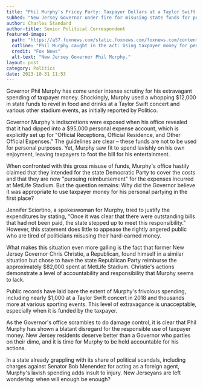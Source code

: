 ```yaml
---
title: "Phil Murphy's Pricey Party: Taxpayer Dollars at a Taylor Swift Concert"
subhed: "New Jersey Governor under fire for misusing state funds for personal entertainment"
author: Charles Standard
author-title: Senior Political Correspondent
featured-image: 
  path: "https://a57.foxnews.com/static.foxnews.com/foxnews.com/content/uploads/2023/10/720/405/GettyImages-974295926.jpg?ve=1&tl=1"
  cutline: "Phil Murphy caught in the act: Using taxpayer money for personal entertainment at a Taylor Swift Concert."
  credit: "Fox News"
  alt-text: "New Jersey Governor Phil Murphy."
layout: post
category: Politics
date: 2023-10-31 11:53
---
```


Governor Phil Murphy has come under intense scrutiny for his extravagant spending of taxpayer money. Shockingly, Murphy used a whopping $12,000 in state funds to revel in food and drinks at a Taylor Swift concert and various other stadium events, as initially reported by Politico.

Governor Murphy's indiscretions were exposed when his office revealed that it had dipped into a $95,000 personal expense account, which is explicitly set up for "Official Receptions, Official Residence, and Other Official Expenses." The guidelines are clear – these funds are not to be used for personal purposes. Yet, Murphy saw fit to spend lavishly on his own enjoyment, leaving taxpayers to foot the bill for his entertainment. 

When confronted with this gross misuse of funds, Murphy's office hastily claimed that they intended for the state Democratic Party to cover the costs and that they are now "pursuing reimbursement" for the expenses incurred at MetLife Stadium. But the question remains: Why did the Governor believe it was appropriate to use taxpayer money for his personal partying in the first place?

Jennifer Sciortino, a spokeswoman for Murphy, tried to justify the expenditures by stating, "Once it was clear that there were outstanding bills that had not been paid, the state stepped up to meet this responsibility." However, this statement does little to appease the rightly angered public who are tired of politicians misusing their hard-earned money.

What makes this situation even more galling is the fact that former New Jersey Governor Chris Christie, a Republican, found himself in a similar situation but chose to have the state Republican Party reimburse the approximately $82,000 spent at MetLife Stadium. Christie's actions demonstrate a level of accountability and responsibility that Murphy seems to lack.

Public records have laid bare the extent of Murphy's frivolous spending, including nearly $1,000 at a Taylor Swift concert in 2018 and thousands more at various sporting events. This level of extravagance is unacceptable, especially when it is funded by the taxpayer.

As the Governor's office scrambles to do damage control, it is clear that Phil Murphy has shown a blatant disregard for the responsible use of taxpayer money. New Jersey residents deserve better than a Governor who parties on their dime, and it is time for Murphy to be held accountable for his actions.

In a state already grappling with its share of political scandals, including charges against Senator Bob Menendez for acting as a foreign agent, Murphy's lavish spending adds insult to injury. New Jerseyans are left wondering: when will enough be enough?
